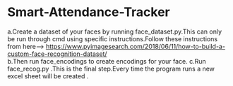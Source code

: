 # Smart-Attendance-Tracker
a.Create a dataset of your faces by running face_dataset.py.This can only be run through cmd using specific instructions.Follow these instructions from here-->
 https://www.pyimagesearch.com/2018/06/11/how-to-build-a-custom-face-recognition-dataset/	    
b.Then run face_encodings to create encodings for your face.                                                               					                                                c.Run face_recog.py .This is the final step.Every time the program runs a new excel sheet will be created .   
